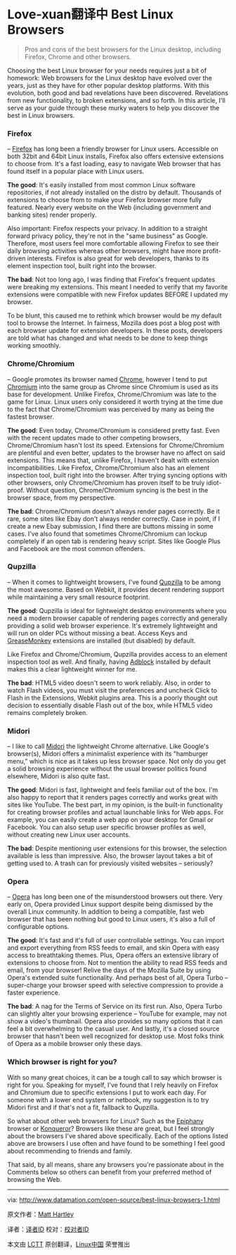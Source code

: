 Love-xuan翻译中
Best Linux Browsers
================================================================================
> Pros and cons of the best browsers for the Linux desktop, including Firefox, Chrome and other browsers.

Choosing the best Linux browser for your needs requires just a bit of homework: Web browsers for the Linux desktop have evolved over the years, just as they have for other popular desktop platforms. With this evolution, both good and bad revelations have been discovered. Revelations from new functionality, to broken extensions, and so forth. In this article, I'll serve as your guide through these murky waters to help you discover the best in Linux browsers.

### **Firefox** ###

– [Firefox][1] has long been a friendly browser for Linux users. Accessible on both 32bit and 64bit Linux installs, Firefox also offers extensive extensions to choose from. It's a fast loading, easy to navigate Web browser that has found itself in a popular place with Linux users.

**The good**: It's easily installed from most common Linux software repositories, if not already installed on the distro by default. Thousands of extensions to choose from to make your Firefox browser more fully featured. Nearly every website on the Web (including government and banking sites) render properly.

Also important: Firefox respects your privacy. In addition to a straight forward privacy policy, they're not in the "same business" as Google. Therefore, most users feel more comfortable allowing Firefox to see their daily browsing activities whereas other browsers, might have more profit-driven interests. Firefox is also great for web developers, thanks to its element inspection tool, built right into the browser.

**The bad**: Not too long ago, I was finding that Firefox's frequent updates were breaking my extensions. This meant I needed to verify that my favorite extensions were compatible with new Firefox updates BEFORE I updated my browser.

To be blunt, this caused me to rethink which browser would be my default tool to browse the Internet. In fairness, Mozilla does post a blog post with each browser update for extension developers. In these posts, developers are told what has changed and what needs to be done to keep things working smoothly.

### **Chrome/Chromium** ###

– Google promotes its browser named [Chrome][2], however I tend to put [Chromium][3] into the same group as Chrome since Chromium is used as its base for development. Unlike Firefox, Chrome/Chromium was late to the game for Linux. Linux users only considered it worth trying at the time due to the fact that Chrome/Chromium was perceived by many as being the fastest browser.

**The good**: Even today, Chrome/Chromium is considered pretty fast. Even with the recent updates made to other competing browsers, Chrome/Chromium hasn't lost its speed. Extensions for Chrome/Chromium are plentiful and even better, updates to the browser have no affect on said extensions. This means that, unlike Firefox, I haven't dealt with extension incompatibilities. Like Firefox, Chrome/Chromium also has an element inspection tool, built right into the browser. After trying syncing options with other browsers, only Chrome/Chromium has proven itself to be truly idiot-proof. Without question, Chrome/Chromium syncing is the best in the browser space, from my perspective.

**The bad**: Chrome/Chromium doesn't always render pages correctly. Be it rare, some sites like Ebay don't always render correctly. Case in point, if I create a new Ebay submission, I find there are buttons missing in some cases. I've also found that sometimes Chrome/Chromium can lockup completely if an open tab is rendering heavy script. Sites like Google Plus and Facebook are the most common offenders.

### **Qupzilla** ###

– When it comes to lightweight browsers, I've found [Qupzilla][4] to be among the most awesome. Based on Webkit, it provides decent rendering support while maintaining a very small resource footprint.

**The good**: Qupzilla is ideal for lightweight desktop environments where you need a modern browser capable of rendering pages correctly and generally providing a solid web browser experience. It's extremely lightweight and will run on older PCs without missing a beat. Access Keys and [GreaseMonkey][5] extensions are installed (but disabled) by default.

Like Firefox and Chrome/Chromium, Qupzilla provides access to an element inspection tool as well. And finally, having [Adblock][6] installed by default makes this a clear lightweight winner for me.

**The bad**: HTML5 video doesn't seem to work reliably. Also, in order to watch Flash videos, you must visit the preferences and uncheck Click to Flash in the Extensions, Webkit plugins area. This is a poorly thought out decision to essentially disable Flash out of the box, while HTML5 video remains completely broken.

### **Midori** ###

– I like to call [Midori][7] the lightweight Chrome alternative. Like Google's browser(s), Midori offers a minimalist experience with its "hamburger menu," which is nice as it takes up less browser space. Not only do you get a solid browsing experience without the usual browser politics found elsewhere, Midori is also quite fast.

**The good**: Midori is fast, lightweight and feels familiar out of the box. I'm also happy to report that it renders pages correctly and works great with sites like YouTube. The best part, in my opinion, is the built-in functionality for creating browser profiles and actual launchable links for Web apps. For example, you can easily create a web app on your desktop for Gmail or Facebook. You can also setup user specific browser profiles as well, without creating new Linux user accounts.

**The bad**: Despite mentioning user extensions for this browser, the selection available is less than impressive. Also, the browser layout takes a bit of getting used to. A trash can for previously visited websites – seriously?

### **Opera** ###

– [Opera][8] has long been one of the misunderstood browsers out there. Very early on, Opera provided Linux support despite being dismissed by the overall Linux community. In addition to being a compatible, fast web browser that has been nothing but good to Linux users, it's also a full of configurable options.

**The good**: It's fast and it's full of user controllable settings. You can import and export everything from RSS feeds to email, and skin Opera with easy access to breathtaking themes. Plus, Opera offers an extensive library of extensions to choose from. Not to mention the ability to read RSS feeds and email, from your browser! Relive the days of the Mozilla Suite by using Opera's extended suite functionality. And perhaps best of all, Opera Turbo – super-charge your browser speed with selective compression to provide a faster experience.

**The bad**: A nag for the Terms of Service on its first run. Also, Opera Turbo can slightly alter your browsing experience – YouTube for example, may not show a video's thumbnail. Opera also provides so many options that it can feel a bit overwhelming to the casual user. And lastly, it's a closed source browser that hasn't been well recognized for desktop use. Most folks think of Opera as a mobile browser only these days.

### Which browser is right for you? ###

With so many great choices, it can be a tough call to say which browser is right for you. Speaking for myself, I've found that I rely heavily on Firefox and Chromium due to specific extensions I put to work each day. For someone with a lower end system or netbook, my suggestion is to try Midori first and if that's not a fit, fallback to Qupzilla.

So what about other web browsers for Linux? Such as the [Epiphany][9] browser or [Konqueror][10]? Browsers like these are great, but I feel strongly about the browsers I've shared above specifically. Each of the options listed above are browsers I use often and have found to be something I feel good about recommending to friends and family.

That said, by all means, share any browsers you're passionate about in the Comments below so others can benefit from your preferred method of browsing the Web.

--------------------------------------------------------------------------------

via: http://www.datamation.com/open-source/best-linux-browsers-1.html

原文作者：[Matt Hartley][a]

译者：[译者ID](https://github.com/译者ID) 校对：[校对者ID](https://github.com/校对者ID)

本文由 [LCTT](https://github.com/LCTT/TranslateProject) 原创翻译，[Linux中国](http://linux.cn/) 荣誉推出

[a]:http://www.datamation.com/author/Matt-Hartley-3080.html
[1]:https://www.mozilla.org/en-US/firefox/new/
[2]:https://www.google.com/intl/en_us/chrome/browser/
[3]:http://www.chromium.org/
[4]:http://www.qupzilla.com/
[5]:https://addons.mozilla.org/en-US/firefox/addon/greasemonkey/
[6]:https://adblockplus.org/
[7]:http://midori-browser.org/
[8]:http://www.opera.com/
[9]:https://wiki.gnome.org/Apps/Web
[10]:http://www.konqueror.org/